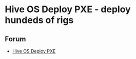 # Hive OS Deploy PXE - deploy hundeds of rigs

## Forum
- <a href="https://forum.hiveos.farm/t/hive-os-deploy-pxe/12444">Hive OS Deploy PXE</a>
